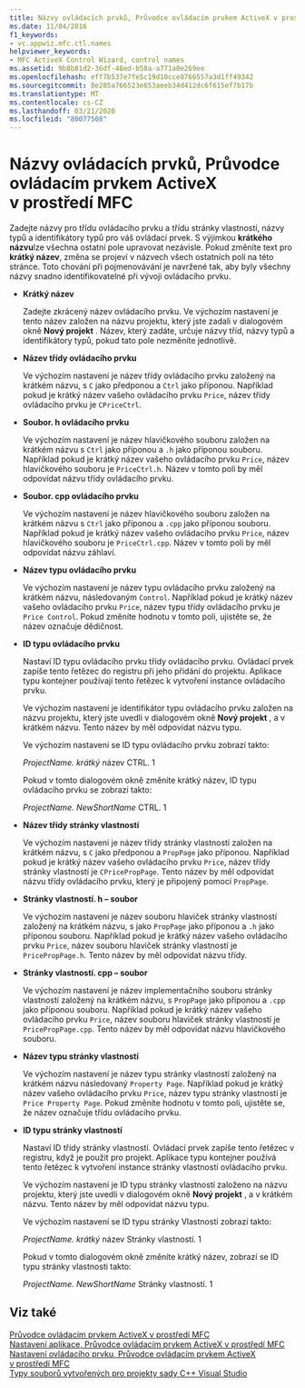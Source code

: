 ```yaml
---
title: Názvy ovládacích prvků, Průvodce ovládacím prvkem ActiveX v prostředí MFC
ms.date: 11/04/2016
f1_keywords:
- vc.appwiz.mfc.ctl.names
helpviewer_keywords:
- MFC ActiveX Control Wizard, control names
ms.assetid: 9b8b81d2-36df-48ed-b58a-a771a0e269ee
ms.openlocfilehash: eff7b537e7fe5c19d10cce8766557a3d1ff49342
ms.sourcegitcommit: 8e285a766523e653aeeb34d412dc6f615ef7b17b
ms.translationtype: MT
ms.contentlocale: cs-CZ
ms.lasthandoff: 03/21/2020
ms.locfileid: "80077508"
---
```

# <a name="control-names-mfc-activex-control-wizard"></a>Názvy ovládacích prvků, Průvodce ovládacím prvkem ActiveX v prostředí MFC

Zadejte názvy pro třídu ovládacího prvku a třídu stránky vlastností, názvy typů a identifikátory typů pro váš ovládací prvek. S výjimkou **krátkého názvu**lze všechna ostatní pole upravovat nezávisle. Pokud změníte text pro **krátký název**, změna se projeví v názvech všech ostatních polí na této stránce. Toto chování při pojmenovávání je navržené tak, aby byly všechny názvy snadno identifikovatelné při vývoji ovládacího prvku.

- **Krátký název**

   Zadejte zkrácený název ovládacího prvku. Ve výchozím nastavení je tento název založen na názvu projektu, který jste zadali v dialogovém okně **Nový projekt** . Název, který zadáte, určuje názvy tříd, názvy typů a identifikátory typů, pokud tato pole nezměníte jednotlivě.

- **Název třídy ovládacího prvku**

   Ve výchozím nastavení je název třídy ovládacího prvku založený na krátkém názvu, s `C` jako předponou a `Ctrl` jako příponou. Například pokud je krátký název vašeho ovládacího prvku `Price`, název třídy ovládacího prvku je `CPriceCtrl`.

- **Soubor. h ovládacího prvku**

   Ve výchozím nastavení je název hlavičkového souboru založen na krátkém názvu s `Ctrl` jako příponou a `.h` jako příponou souboru. Například pokud je krátký název vašeho ovládacího prvku `Price`, název hlavičkového souboru je `PriceCtrl.h`. Název v tomto poli by měl odpovídat názvu třídy ovládacího prvku.

- **Soubor. cpp ovládacího prvku**

   Ve výchozím nastavení je název hlavičkového souboru založen na krátkém názvu s `Ctrl` jako příponou a `.cpp` jako příponou souboru. Například pokud je krátký název vašeho ovládacího prvku `Price`, název hlavičkového souboru je `PriceCtrl.cpp`. Název v tomto poli by měl odpovídat názvu záhlaví.

- **Název typu ovládacího prvku**

   Ve výchozím nastavení je název typu ovládacího prvku založený na krátkém názvu, následovaným `Control`. Například pokud je krátký název vašeho ovládacího prvku `Price`, název typu třídy ovládacího prvku je `Price Control`. Pokud změníte hodnotu v tomto poli, ujistěte se, že název označuje dědičnost.

- **ID typu ovládacího prvku**

   Nastaví ID typu ovládacího prvku třídy ovládacího prvku. Ovládací prvek zapíše tento řetězec do registru při jeho přidání do projektu. Aplikace typu kontejner používají tento řetězec k vytvoření instance ovládacího prvku.

   Ve výchozím nastavení je identifikátor typu ovládacího prvku založen na názvu projektu, který jste uvedli v dialogovém okně **Nový projekt** , a v krátkém názvu. Tento název by měl odpovídat názvu typu.

   Ve výchozím nastavení se ID typu ovládacího prvku zobrazí takto:

   *ProjectName. krátký* název CTRL. 1

   Pokud v tomto dialogovém okně změníte krátký název, ID typu ovládacího prvku se zobrazí takto:

   *ProjectName. NewShortName* CTRL. 1

- **Název třídy stránky vlastností**

   Ve výchozím nastavení je název třídy stránky vlastností založen na krátkém názvu, s `C` jako předponou a `PropPage` jako příponou. Například pokud je krátký název vašeho ovládacího prvku `Price`, název třídy stránky vlastností je `CPricePropPage`. Tento název by měl odpovídat názvu třídy ovládacího prvku, který je připojený pomocí `PropPage`.

- **Stránky vlastností. h – soubor**

   Ve výchozím nastavení je název souboru hlaviček stránky vlastností založený na krátkém názvu, s jako `PropPage` jako příponou a `.h` jako příponou souboru. Například pokud je krátký název vašeho ovládacího prvku `Price`, název souboru hlaviček stránky vlastností je `PricePropPage.h`. Tento název by měl odpovídat názvu třídy.

- **Stránky vlastností. cpp – soubor**

   Ve výchozím nastavení je název implementačního souboru stránky vlastností založený na krátkém názvu, s `PropPage` jako příponou a `.cpp` jako příponou souboru. Například pokud je krátký název vašeho ovládacího prvku `Price`, název souboru hlaviček stránky vlastností je `PricePropPage.cpp`. Tento název by měl odpovídat názvu hlavičkového souboru.

- **Název typu stránky vlastností**

   Ve výchozím nastavení je název typu stránky vlastností založený na krátkém názvu následovaný `Property Page`. Například pokud je krátký název vašeho ovládacího prvku `Price`, název typu stránky vlastností je `Price Property Page`. Pokud změníte hodnotu v tomto poli, ujistěte se, že název označuje třídu ovládacího prvku.

- **ID typu stránky vlastností**

   Nastaví ID třídy stránky vlastností. Ovládací prvek zapíše tento řetězec v registru, když je použit pro projekt. Aplikace typu kontejner používá tento řetězec k vytvoření instance stránky vlastností ovládacího prvku.

   Ve výchozím nastavení je ID typu stránky vlastností založeno na názvu projektu, který jste uvedli v dialogovém okně **Nový projekt** , a v krátkém názvu. Tento název by měl odpovídat názvu typu.

   Ve výchozím nastavení se ID typu stránky Vlastnosti zobrazí takto:

   *ProjectName. krátký* název Stránky vlastností. 1

   Pokud v tomto dialogovém okně změníte krátký název, zobrazí se ID typu stránky vlastnosti takto:

   *ProjectName. NewShortName* Stránky vlastností. 1

## <a name="see-also"></a>Viz také

[Průvodce ovládacím prvkem ActiveX v prostředí MFC](../../mfc/reference/mfc-activex-control-wizard.md)<br/>
[Nastavení aplikace, Průvodce ovládacím prvkem ActiveX v prostředí MFC](../../mfc/reference/application-settings-mfc-activex-control-wizard.md)<br/>
[Nastavení ovládacího prvku, Průvodce ovládacím prvkem ActiveX v prostředí MFC](../../mfc/reference/control-settings-mfc-activex-control-wizard.md)<br/>
[Typy souborů vytvořených pro projekty sady C++ Visual Studio](../../build/reference/file-types-created-for-visual-cpp-projects.md)
